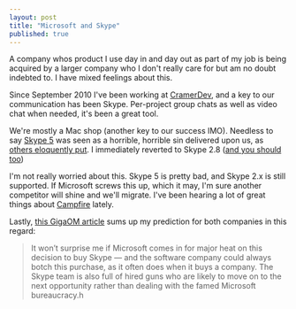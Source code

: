```yaml
---
layout: post
title: "Microsoft and Skype"
published: true
---
```


A company whos product I use day in and day out as part of my job is
being acquired by a larger company who I don't really care for but am no doubt
indebted to.  I have mixed feelings about this.  

Since September 2010 I've been working at [CramerDev][1], and a key to
our communication has been Skype.  Per-project group chats as well as
video chat when needed, it's been a great tool. 

We're mostly a Mac shop (another key to our success IMO).  Needless to
say [Skype 5][2] was seen as a horrible, horrible sin delivered upon us, as [others eloquently put][3].  I immediately reverted to Skype 2.8 ([and you should too][4]) 

I'm not really worried about this.  Skype 5 is
pretty bad, and Skype 2.x is still supported.  If Microsoft screws this
up, which it may, I'm sure another competitor will shine and we'll
migrate.  I've been hearing a lot of great things about [Campfire][5]
lately.  

Lastly, [this GigaOM article][6] sums up my prediction for both
companies in this regard:

> It won’t surprise me if Microsoft comes in for major heat on this
> decision to buy Skype &mdash; and the software company could always
> botch this purchase, as it often does when it buys a company. The
> Skype team is also full of hired guns who are likely to move on to the
> next opportunity rather than dealing with the famed Microsoft
> bureaucracy.h

[1]: http://cramerdev.com
[2]: http://www.skype.com/intl/en/get-skype/on-your-computer/macosx/
[3]: http://ignorethecode.net/blog/2011/03/30/skype_5/
[4]: http://daringfireball.net/linked/2011/05/09/skype-security
[5]: http://campfirenow.com/
[6]: http://gigaom.com/2011/05/09/why-microsoft-is-buying-skype-for-8-billion/
